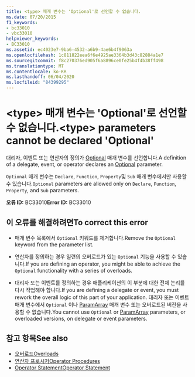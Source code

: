 ```yaml
---
title: <type> 매개 변수는 'Optional'로 선언할 수 없습니다.
ms.date: 07/20/2015
f1_keywords:
- bc33010
- vbc33010
helpviewer_keywords:
- BC33010
ms.assetid: ec4023e7-9ba6-4532-a6b9-4ae6b4f9063a
ms.openlocfilehash: 1c811822eea6f6e4925ae3364b3d43c82884a1e7
ms.sourcegitcommit: f8c270376ed905f6a8896ce0fe25b4f4b38ff498
ms.translationtype: MT
ms.contentlocale: ko-KR
ms.lasthandoff: 06/04/2020
ms.locfileid: "84399295"
---
```

# <a name="type-parameters-cannot-be-declared-optional"></a><span data-ttu-id="ca0c8-102">\<type> 매개 변수는 'Optional'로 선언할 수 없습니다.</span><span class="sxs-lookup"><span data-stu-id="ca0c8-102">\<type> parameters cannot be declared 'Optional'</span></span>
<span data-ttu-id="ca0c8-103">대리자, 이벤트 또는 연산자의 정의가 [Optional](../language-reference/modifiers/optional.md) 매개 변수를 선언합니다.</span><span class="sxs-lookup"><span data-stu-id="ca0c8-103">A definition of a delegate, event, or operator declares an [Optional](../language-reference/modifiers/optional.md) parameter.</span></span>  
  
 <span data-ttu-id="ca0c8-104">`Optional` 매개 변수는 `Declare`, `Function`, `Property`및 `Sub` 매개 변수에서만 사용할 수 있습니다.</span><span class="sxs-lookup"><span data-stu-id="ca0c8-104">`Optional` parameters are allowed only on `Declare`, `Function`, `Property`, and `Sub` parameters.</span></span>  
  
 <span data-ttu-id="ca0c8-105">**오류 ID:** BC33010</span><span class="sxs-lookup"><span data-stu-id="ca0c8-105">**Error ID:** BC33010</span></span>  
  
## <a name="to-correct-this-error"></a><span data-ttu-id="ca0c8-106">이 오류를 해결하려면</span><span class="sxs-lookup"><span data-stu-id="ca0c8-106">To correct this error</span></span>  
  
- <span data-ttu-id="ca0c8-107">매개 변수 목록에서 `Optional` 키워드를 제거합니다.</span><span class="sxs-lookup"><span data-stu-id="ca0c8-107">Remove the `Optional` keyword from the parameter list.</span></span>  
  
- <span data-ttu-id="ca0c8-108">연산자를 정의하는 경우 일련의 오버로드가 있는 `Optional` 기능을 사용할 수 있습니다.</span><span class="sxs-lookup"><span data-stu-id="ca0c8-108">If you are defining an operator, you might be able to achieve the `Optional` functionality with a series of overloads.</span></span>  
  
- <span data-ttu-id="ca0c8-109">대리자 또는 이벤트를 정의하는 경우 애플리케이션의 이 부분에 대한 전체 논리를 다시 작업해야 합니다.</span><span class="sxs-lookup"><span data-stu-id="ca0c8-109">If you are defining a delegate or event, you must rework the overall logic of this part of your application.</span></span> <span data-ttu-id="ca0c8-110">대리자 또는 이벤트 매개 변수에서 `Optional` 이나 [ParamArray](../language-reference/modifiers/paramarray.md) 매개 변수 또는 오버로드된 버전을 사용할 수 없습니다.</span><span class="sxs-lookup"><span data-stu-id="ca0c8-110">You cannot use `Optional` or [ParamArray](../language-reference/modifiers/paramarray.md) parameters, or overloaded versions, on delegate or event parameters.</span></span>  
  
## <a name="see-also"></a><span data-ttu-id="ca0c8-111">참고 항목</span><span class="sxs-lookup"><span data-stu-id="ca0c8-111">See also</span></span>

- [<span data-ttu-id="ca0c8-112">오버로드</span><span class="sxs-lookup"><span data-stu-id="ca0c8-112">Overloads</span></span>](../language-reference/modifiers/overloads.md)
- [<span data-ttu-id="ca0c8-113">연산자 프로시저</span><span class="sxs-lookup"><span data-stu-id="ca0c8-113">Operator Procedures</span></span>](../programming-guide/language-features/procedures/operator-procedures.md)
- [<span data-ttu-id="ca0c8-114">Operator Statement</span><span class="sxs-lookup"><span data-stu-id="ca0c8-114">Operator Statement</span></span>](../language-reference/statements/operator-statement.md)
